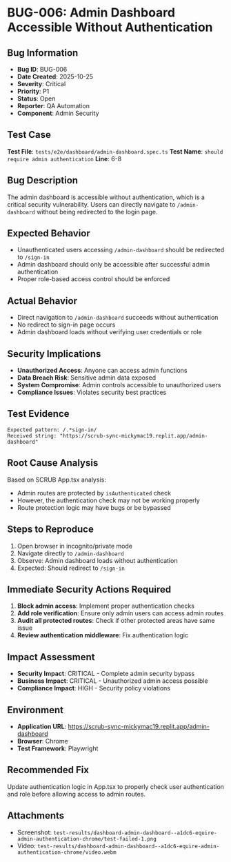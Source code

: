 # BUG-006: Admin Dashboard Accessible Without Authentication

## Bug Information
- **Bug ID**: BUG-006
- **Date Created**: 2025-10-25
- **Severity**: Critical
- **Priority**: P1
- **Status**: Open
- **Reporter**: QA Automation
- **Component**: Admin Security

## Test Case
**Test File**: `tests/e2e/dashboard/admin-dashboard.spec.ts`
**Test Name**: `should require admin authentication`
**Line**: 6-8

## Bug Description
The admin dashboard is accessible without authentication, which is a critical security vulnerability. Users can directly navigate to `/admin-dashboard` without being redirected to the login page.

## Expected Behavior
- Unauthenticated users accessing `/admin-dashboard` should be redirected to `/sign-in`
- Admin dashboard should only be accessible after successful admin authentication
- Proper role-based access control should be enforced

## Actual Behavior
- Direct navigation to `/admin-dashboard` succeeds without authentication
- No redirect to sign-in page occurs
- Admin dashboard loads without verifying user credentials or role

## Security Implications
- **Unauthorized Access**: Anyone can access admin functions
- **Data Breach Risk**: Sensitive admin data exposed
- **System Compromise**: Admin controls accessible to unauthorized users
- **Compliance Issues**: Violates security best practices

## Test Evidence
```
Expected pattern: /.*sign-in/
Received string: "https://scrub-sync-mickymac19.replit.app/admin-dashboard"
```

## Root Cause Analysis
Based on SCRUB App.tsx analysis:
- Admin routes are protected by `isAuthenticated` check
- However, the authentication check may not be working properly
- Route protection logic may have bugs or be bypassed

## Steps to Reproduce
1. Open browser in incognito/private mode
2. Navigate directly to `/admin-dashboard`
3. Observe: Admin dashboard loads without authentication
4. Expected: Should redirect to `/sign-in`

## Immediate Security Actions Required
1. **Block admin access**: Implement proper authentication checks
2. **Add role verification**: Ensure only admin users can access admin routes
3. **Audit all protected routes**: Check if other protected areas have same issue
4. **Review authentication middleware**: Fix authentication logic

## Impact Assessment
- **Security Impact**: CRITICAL - Complete admin security bypass
- **Business Impact**: CRITICAL - Unauthorized admin access possible
- **Compliance Impact**: HIGH - Security policy violations

## Environment
- **Application URL**: https://scrub-sync-mickymac19.replit.app/admin-dashboard
- **Browser**: Chrome
- **Test Framework**: Playwright

## Recommended Fix
Update authentication logic in App.tsx to properly check user authentication and role before allowing access to admin routes.

## Attachments
- Screenshot: `test-results/dashboard-admin-dashboard--a1dc6-equire-admin-authentication-chrome/test-failed-1.png`
- Video: `test-results/dashboard-admin-dashboard--a1dc6-equire-admin-authentication-chrome/video.webm`
